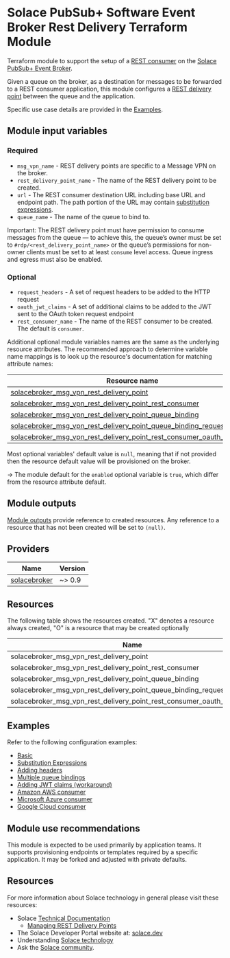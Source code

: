 # Solace PubSub+ Software Event Broker Rest Delivery Terraform Module

Terraform module to support the setup of a [REST consumer](https://docs.solace.com/API/REST/REST-Consumers.htm) on the [Solace PubSub+ Event Broker](https://solace.com/products/event-broker/).

Given a queue on the broker, as a destination for messages to be forwarded to a REST consumer application, this module configures a [REST delivery point](https://docs.solace.com/API/REST/REST-Consumers.htm#_Toc433874658) between the queue and the application.

Specific use case details are provided in the [Examples](#examples).

## Module input variables

### Required

* `msg_vpn_name` - REST delivery points are specific to a Message VPN on the broker.
* `rest_delivery_point_name` - The name of the REST delivery point to be created.
* `url` - The REST consumer destination URL including base URL and endpoint path. The path portion of the URL may contain [substitution expressions](https://docs.solace.com/Messaging/Substitution-Expressions-Overview.htm).
* `queue_name` - The name of the queue to bind to.

Important: The REST delivery point must have permission to consume messages from the queue — to achieve this, the queue’s owner must be set to `#rdp/<rest_delivery_point_name>` or the queue’s permissions for non-owner clients must be set to at least `consume` level access. Queue ingress and egress must also be enabled.


### Optional

* `request_headers` - A set of request headers to be added to the HTTP request
* `oauth_jwt_claims` - A set of additional claims to be added to the JWT sent to the OAuth token request endpoint
* `rest_consumer_name` - The name of the REST consumer to be created. The default is `consumer`.

Additional optional module variables names are the same as the underlying resource attributes. The recommended approach to determine variable name mappings is to look up the resource's documentation for matching attribute names:

| Resource name |
|---------------|
|[solacebroker_msg_vpn_rest_delivery_point](https://registry.terraform.io/providers/SolaceProducts/solacebroker/latest/docs/resources/msg_vpn_rest_delivery_point#optional)|
|[solacebroker_msg_vpn_rest_delivery_point_rest_consumer](https://registry.terraform.io/providers/SolaceProducts/solacebroker/latest/docs/resources/msg_vpn_rest_delivery_point_rest_consumer#optional)|
|[solacebroker_msg_vpn_rest_delivery_point_queue_binding](https://registry.terraform.io/providers/SolaceProducts/solacebroker/latest/docs/resources/msg_vpn_rest_delivery_point_queue_binding#optional)|
|[solacebroker_msg_vpn_rest_delivery_point_queue_binding_request_header](https://registry.terraform.io/providers/SolaceProducts/solacebroker/latest/docs/resources/msg_vpn_rest_delivery_point_queue_binding_request_header#optional)|
|[solacebroker_msg_vpn_rest_delivery_point_rest_consumer_oauth_jwt_claim](https://registry.terraform.io/providers/SolaceProducts/solacebroker/latest/docs/resources/msg_vpn_rest_delivery_point_rest_consumer_oauth_jwt_claim#optional)|

Most optional variables' default value is `null`, meaning that if not provided then the resource default value will be provisioned on the broker.

-> The module default for the `enabled` optional variable is `true`, which differ from the resource attribute default.

## Module outputs

[Module outputs](https://developer.hashicorp.com/terraform/language/values/outputs) provide reference to created resources. Any reference to a resource that has not been created will be set to `(null)`.

## Providers

| Name | Version |
|------|---------|
| <a name="provider_solacebroker"></a> [solacebroker](https://registry.terraform.io/providers/SolaceProducts/solacebroker/latest) | ~> 0.9 |

## Resources

The following table shows the resources created. "X" denotes a resource always created, "O" is a resource that may be created optionally  

| Name | |
|------|------|
| solacebroker_msg_vpn_rest_delivery_point | X |
| solacebroker_msg_vpn_rest_delivery_point_rest_consumer | X |
| solacebroker_msg_vpn_rest_delivery_point_queue_binding | X |
| solacebroker_msg_vpn_rest_delivery_point_queue_binding_request_header | O |
| solacebroker_msg_vpn_rest_delivery_point_rest_consumer_oauth_jwt_claim | O |

## Examples

Refer to the following configuration examples:

- [Basic](examples/basic)
- [Substitution Expressions](examples/using-substitution-expressions)
- [Adding headers](examples/adding-headers)
- [Multiple queue bindings](examples/multiple-queue-bindings)
- [Adding JWT claims (workaround)](examples/adding-oauth-jwt-claims-workaround)
- [Amazon AWS consumer](examples/aws)
- [Microsoft Azure consumer](examples/azure)
- [Google Cloud consumer](examples/gcp)

## Module use recommendations

This module is expected to be used primarily by application teams. It supports provisioning endpoints or templates required by a specific application. It may be forked and adjusted with private defaults.

## Resources

For more information about Solace technology in general please visit these resources:

- Solace [Technical Documentation](https://docs.solace.com/)
    - [Managing REST Delivery Points](https://docs.solace.com/Services/Managing-RDPs.htm)
- The Solace Developer Portal website at: [solace.dev](//solace.dev/)
- Understanding [Solace technology](//solace.com/products/platform/)
- Ask the [Solace community](//dev.solace.com/community/).
